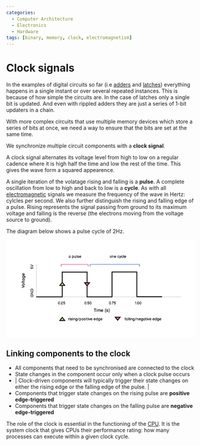 ```yaml
---
categories:
  - Computer Architecture
  - Electronics
  - Hardware
tags: [binary, memory, clock, electromagnetism]
---
```


# Clock signals

In the examples of digital circuits so far (i.e [adders](/Electronics_and_Hardware/Digital_circuits/Half_adder_and_full_adder.md) and [latches](/Electronics_and_Hardware/Digital_circuits/Latches.md)) everything happens in a single instant or over several repeated instances. This is because of how simple the circuits are. In the case of latches only a single bit is updated. And even with rippled adders they are just a series of 1-bit updaters in a chain.

With more complex circuits that use multiple memory devices which store a series of bits at once, we need a way to ensure that the bits are set at the same time.

We synchronize multiple circuit components with a **clock signal**.

A clock signal alternates its voltage level from high to low on a regular cadence where it is high half the time and low the rest of the time. This gives the wave form a squared appearence.

A single iteration of the volatage rising and falling is a **pulse**. A complete oscillation from low to high and back to low is a **cycle**. As with all [electromagnetic](/Electronics_and_Hardware/Physics_of_electricity/Electromagnetism.md) signals we measure the frequency of the wave in Hertz: cylcles per second. We also further distinguish the rising and falling edge of a pulse. Rising represents the signal passing from ground to its maximum voltage and falling is the reverse (the electrons moving from the voltage source to ground).

The diagram below shows a pulse cycle of 2Hz.

![](/_img/clock_pulses.png)

## Linking components to the clock

- All components that need to be synchronised are connected to the clock
- State changes in the component occur only when a clock pulse occurs
- | Clock-driven components will typically trigger their state changes on either the rising edge or the falling edge of the pulse. |
- Components that trigger state changes on the rising pulse are **positive edge-triggered**
- Components that trigger state changes on the falling pulse are **negative edge-triggered**

The role of the clock is essential in the functioning of the [CPU](/Computer_Architecture/CPU/CPU_architecture.md#the-system-clock). It is the system clock that gives CPUs their performance rating: how many processes can execute within a given clock cycle.
